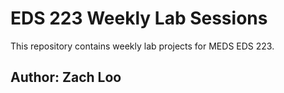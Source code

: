 # EDS 223 Weekly Lab Sessions

This repository contains weekly lab projects for MEDS EDS 223.

## **Author:** Zach Loo
